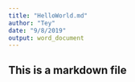 ```yaml
---
title: "HelloWorld.md"
author: "Tey"
date: "9/8/2019"
output: word_document
---
```


## This is a markdown file

